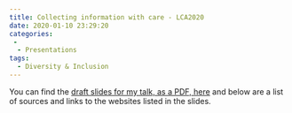 ```yaml
---
title: Collecting information with care - LCA2020
date: 2020-01-10 23:29:20
categories:
 -
  - Presentations
tags:
  - Diversity & Inclusion
---
```


You can find the [draft slides for my talk, as a PDF, here](./index/collecting-information-with-care-draft-2020-01-10.pdf) and below are a list of sources and links to the websites listed in the slides.
